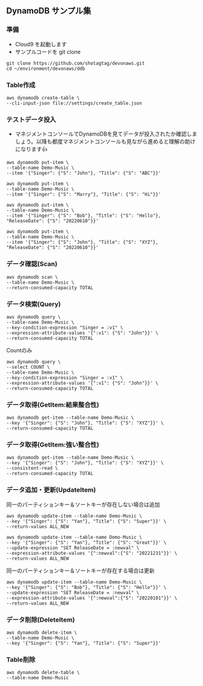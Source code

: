 ## DynamoDB サンプル集

### 準備

- Cloud9 を起動します
- サンプルコードを git clone

```shell
git clone https://github.com/shotagtag/devonaws.git
cd ~/environment/devonaws/ddb
```

### Table作成
```shell
aws dynamodb create-table \
--cli-input-json file://settings/create_table.json
```

### テストデータ投入

- マネジメントコンソールでDynamoDBを見てデータが投入されたか確認しましょう。以降も都度マネジメントコンソールも見ながら進めると理解の助けになります👍

```shell
aws dynamodb put-item \
--table-name Demo-Music \
--item '{"Singer": {"S": "John"}, "Title": {"S": "ABC"}}'

aws dynamodb put-item \
--table-name Demo-Music \
--item '{"Singer": {"S": "Marry"}, "Title": {"S": "Hi"}}'

aws dynamodb put-item \
--table-name Demo-Music \
--item '{"Singer": {"S": "Bob"}, "Title": {"S": "Hello"}, "ReleaseDate": {"S": "20220610"}}'

aws dynamodb put-item \
--table-name Demo-Music \
--item '{"Singer": {"S": "John"}, "Title": {"S": "XYZ"}, "ReleaseDate": {"S": "20220610"}}'

```

### データ確認(Scan)

```shell
aws dynamodb scan \
--table-name Demo-Music \
--return-consumed-capacity TOTAL
```

### データ検索(Query)
```shell
aws dynamodb query \
--table-name Demo-Music \
--key-condition-expression "Singer = :v1" \
--expression-attribute-values '{":v1": {"S": "John"}}' \
--return-consumed-capacity TOTAL 
```

Countのみ
```shell
aws dynamodb query \
--select COUNT \
--table-name Demo-Music \
--key-condition-expression "Singer = :v1" \
--expression-attribute-values '{":v1": {"S": "John"}}' \
--return-consumed-capacity TOTAL 
```

### データ取得(GetItem:結果整合性)

```shell
aws dynamodb get-item --table-name Demo-Music \
--key '{"Singer": {"S": "John"}, "Title": {"S": "XYZ"}}' \
--return-consumed-capacity TOTAL
```

### データ取得(GetItem:強い整合性)

```shell
aws dynamodb get-item --table-name Demo-Music \
--key '{"Singer": {"S": "John"}, "Title": {"S": "XYZ"}}' \
--consistent-read \
--return-consumed-capacity TOTAL
```

### データ追加・更新(UpdateItem)

同一のパーティションキー＆ソートキーが存在しない場合は追加
```shell
aws dynamodb update-item --table-name Demo-Music \
--key '{"Singer": {"S": "Yan"}, "Title": {"S": "Super"}}' \
--return-values ALL_NEW
```

```shell
aws dynamodb update-item --table-name Demo-Music \
--key '{"Singer": {"S": "Yan"}, "Title": {"S": "Great"}}' \
--update-expression "SET ReleaseDate = :newval" \
--expression-attribute-values '{":newval":{"S": "20221231"}}' \
--return-values ALL_NEW
```

同一のパーティションキー＆ソートキーが存在する場合は更新
```shell
aws dynamodb update-item --table-name Demo-Music \
--key '{"Singer": {"S": "Bob"}, "Title": {"S": "Hello"}}' \
--update-expression "SET ReleaseDate = :newval" \
--expression-attribute-values '{":newval":{"S": "20220101"}}' \
--return-values ALL_NEW
```

### データ削除(DeleteItem)

```shell
aws dynamodb delete-item \
--table-name Demo-Music \
--key '{"Singer": {"S": "Yan"}, "Title": {"S": "Super"}}'
```

### Table削除
```shell
aws dynamodb delete-table \
--table-name Demo-Music
```

